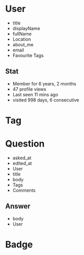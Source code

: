 # User
- title
- displayName
- fullName
- Location
- about_me
- email 
- Favourite Tags

## Stat
- Member for 6 years, 2 months
- 47 profile views
- Last seen 11 mins ago
- visited 998 days, 6 consecutive

# Tag

# Question
- asked_at
- edited_at
- User
- title
- body
- Tags
- Comments

## Answer
- body
- User

# Badge
